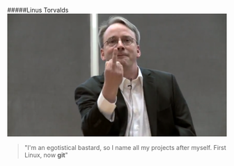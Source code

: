 #####Linus Torvalds
<img src="/img/linus.png" alt="Linus">
<blockquote>"I'm an egotistical bastard, so I name all my projects after myself. First Linux, now <b>git</b>"
</blockquote>
